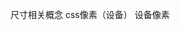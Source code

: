 <!--
 * @Author: your name
 * @Date: 2020-04-13 09:37:52
 * @LastEditTime: 2020-04-13 11:16:28
 * @LastEditors: Please set LastEditors
 * @Description: In User Settings Edit
 * @FilePath: \learn\移动端\笔记.md
 -->
尺寸相关概念
css像素（设备）
设备像素